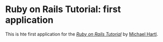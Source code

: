 # Ruby on Rails Tutorial: first application

This is hte first application for the
[*Ruby on Rails Tutorial*](http://railstutorial.org/)
by [Michael Hartl](http://michaelhartl.com/).